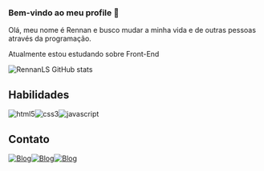 
### Bem-vindo ao meu profile 💖
Olá, meu nome é Rennan e busco mudar a minha vida e de outras pessoas através da programação.

Atualmente estou estudando sobre Front-End

![RennanLS GitHub stats](https://github-readme-stats.vercel.app/api?username=rennanls&show_icons=true&theme=radical)

## Habilidades
<div style="display: inline_block">
    <img alt="html5" src="https://img.shields.io/badge/HTML5-E34F26?style=for-the-badge&logo=html5&logoColor=white"><img alt="css3" src="https://img.shields.io/badge/CSS3-1572B6?style=for-the-badge&logo=css3&logoColor=white"><img alt="javascript" src="https://img.shields.io/badge/JavaScript-F7DF1E?style=for-the-badge&logo=javascript&logoColor=black">
</div>

## Contato
[![Blog](https://img.shields.io/badge/Gmail-D14836?style=for-the-badge&logo=gmail&logoColor=white)](https://mail.google.com/mail/u/0/#inbox?compose=CllgCKHQckZpWbpcQgDvLcTGPhRnsCKdLkJnjDzvNwpHTFKNBZwnrCtntXKRWBLZMjnNdBSLrpg)[![Blog](https://img.shields.io/badge/LinkedIn-0077B5?style=for-the-badge&logo=linkedin&logoColor=white)](https://www.linkedin.com/in/rennan-santos-38b198234/)[![Blog](https://img.shields.io/badge/Twitter-1DA1F2?style=for-the-badge&logo=twitter&logoColor=white)](https://twitter.com/RennanSants)
